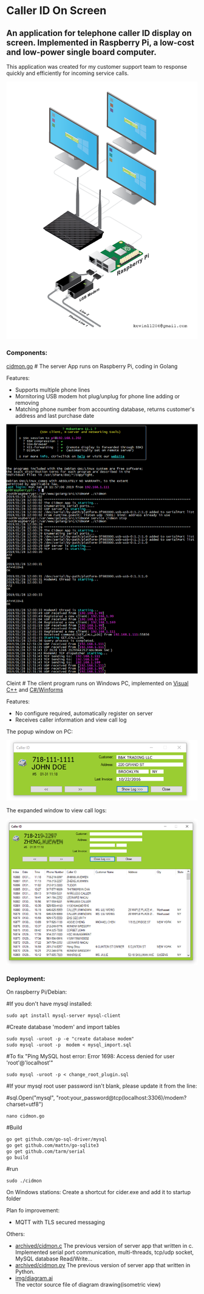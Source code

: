 # Caller ID On Screen

## An application for telephone caller ID display on screen. Implemented in Raspberry Pi, a low-cost and low-power single board computer.

This application was created for my customer support team to response quickly and efficiently for incoming service calls.

![diagram](https://github.com/qienhuang/Caller_ID_on_screen/blob/master/img/diagram.png)

### Components:

[cidmon.go](https://github.com/qienhuang/Caller_ID_on_screen/blob/master/cidmon.go)  # The server App runs on Raspberry Pi, coding in Golang

Features:

  - Supports multiple phone lines
  - Mornitoring USB modem hot plug/unplug for phone line adding or removing
  - Matching phone number from accounting database, returns customer's address and last purchase date
  
![server_running](https://github.com/qienhuang/Caller_ID_on_screen/blob/master/img/server_running.png)

Cleint     # The client program runs on Windows PC, implemented on [Visual C++](https://github.com/qienhuang/Caller_ID_on_screen/blob/master/client_cpp/cider/cider/ciderDlg.cpp) and [C#/Winforms](https://github.com/qienhuang/Caller_ID_on_screen/blob/master/client_cs/cider/cider/Form1.cs)

Features:
  - No configure required, automatically register on server
  - Receives caller information and view call log

The popup window on PC:

![main_form](https://github.com/qienhuang/Caller_ID_on_screen/blob/master/img/main_form.png)

The expanded window to view call logs:

![main_form_expanded](https://github.com/qienhuang/Caller_ID_on_screen/blob/master/img/main_form_expanded.png)

### Deployment:

On raspberry Pi/Debian:

#If you don't have mysql installed:
```
sudo apt install mysql-server mysql-client
```

#Create database 'modem' and import tables
```
sudo mysql -uroot -p -e "create database modem"
sudo mysql -uroot -p  modem < mysql_import.sql
```
#To fix "Ping MySQL host error:  Error 1698: Access denied for user 'root'@'localhost'"
```
sudo mysql -uroot -p < change_root_plugin.sql
```
#If your mysql root user password isn't blank, please update it from the line:

#sql.Open("mysql", "root:your_password@tcp(localhost:3306)/modem?charset=utf8")
```
nano cidmon.go
```
#Build
```
go get github.com/go-sql-driver/mysql
go get github.com/mattn/go-sqlite3
go get github.com/tarm/serial
go build
```
#run
```
sudo ./cidmon
```
On Windows stations:
Create a shortcut for cider.exe and add it to startup folder

Plan fo improvement:
 - MQTT with TLS secured messaging

Others:

  - [archived/cidmon.c](https://github.com/qienhuang/Caller_ID_on_screen/blob/master/archived/cidmon.c) 
  The previous version of server app that written in c. Implemented serial port communication, multi-threads, tcp/udp socket, MySQL database Read/Write...
  - [archived/cidmon.py](https://github.com/qienhuang/Caller_ID_on_screen/blob/master/archived/cidmon.py)
  The previous version of server app that written in Python.
  - [img/diagram.ai](https://github.com/qienhuang/Caller_ID_on_screen/blob/master/img/diagram.ai)   
  The vector source file of diagram drawing(isometric view)
